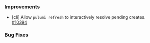 ### Improvements

- [cli] Allow `pulumi refresh` to interactively resolve pending creates.
  [#10394](https://github.com/pulumi/pulumi/pull/10394)

### Bug Fixes
